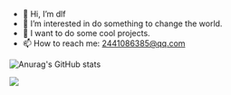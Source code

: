 - 👋 Hi, I’m dlf
- 👀 I’m interested in do something to change the world.
- 👻 I want to do some cool projects.
- 📫 How to reach me: 2441086385@qq.com


![Anurag's GitHub stats](https://github-readme-stats.vercel.app/api?username=dlfld&count_private=true&show_icons=true)
<div align="left"> <img src="https://github-readme-stats.vercel.app/api/top-langs/?username=dlfld&hide_title=true&hide_border=true&layout=compact&langs_count=6&text_color=000&icon_color=fff&bg_color=0,52fa5a,4dfcff,c64dff&theme=graywhite" /> </div>


